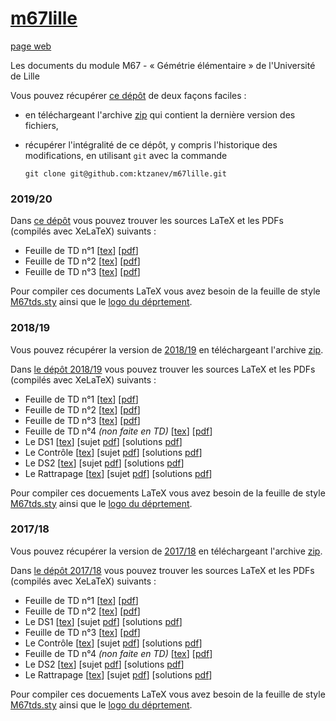 # [m67lille](https://github.com/ktzanev/m67lille)

[page web](https://ktzanev.github.io/m67lille/)

Les documents du module M67 - « Gémétrie élémentaire » de l'Université de Lille

Vous pouvez récupérer [ce dépôt](https://github.com/ktzanev/m67lille) de deux façons faciles :

- en téléchargeant l'archive [zip](https://github.com/ktzanev/m67lille/archive/master.zip) qui contient la dernière version des fichiers,
- récupérer l'intégralité de ce dépôt, y compris l'historique des modifications, en utilisant `git` avec la commande

  ~~~~~~~
  git clone git@github.com:ktzanev/m67lille.git
  ~~~~~~~

### 2019/20

Dans [ce dépôt](https://github.com/ktzanev/m67lille) vous pouvez trouver les sources LaTeX et les PDFs (compilés avec XeLaTeX) suivants :

- Feuille de TD n°1 [[tex](https://ktzanev.github.io/m67lille/TDs/M67_2019-20_TD1.tex)] [[pdf](https://ktzanev.github.io/m67lille/TDs/M67_2019-20_TD1.pdf)]
- Feuille de TD n°2 [[tex](https://ktzanev.github.io/m67lille/TDs/M67_2019-20_TD2.tex)] [[pdf](https://ktzanev.github.io/m67lille/TDs/M67_2019-20_TD2.pdf)]
- Feuille de TD n°3 [[tex](https://ktzanev.github.io/m67lille/TDs/M67_2019-20_TD3.tex)] [[pdf](https://ktzanev.github.io/m67lille/TDs/M67_2019-20_TD3.pdf)]

Pour compiler ces documents LaTeX vous avez besoin de la feuille de style [M67tds.sty](https://ktzanev.github.io/m67lille/TDs/M67tds.sty) ainsi que le [logo du déprtement](https://ktzanev.github.io/m67lille/TDs/ul-fst-math_noir.pdf).

### 2018/19

Vous pouvez récupérer la version de [2018/19](https://github.com/ktzanev/m67lille/tree/v2019) en téléchargeant l'archive [zip](https://github.com/ktzanev/m67lille/archive/v2019.zip).

Dans [le dépôt 2018/19](https://github.com/ktzanev/m67lille/tree/v2019) vous pouvez trouver les sources LaTeX et les PDFs (compilés avec XeLaTeX) suivants :
- Feuille de TD n°1 [[tex](https://ktzanev.github.io/m67lille/TDs/M67_2018-19_TD1.tex)] [[pdf](https://rawcdn.githack.com/ktzanev/m67lille/v2019/TDs/M67_2018-19_TD1.pdf)]
- Feuille de TD n°2 [[tex](https://rawcdn.githack.com/ktzanev/m67lille/v2019/TDs/M67_2018-19_TD2.tex)] [[pdf](https://rawcdn.githack.com/ktzanev/m67lille/v2019/TDs/M67_2018-19_TD2.pdf)]
- Feuille de TD n°3 [[tex](https://rawcdn.githack.com/ktzanev/m67lille/v2019/TDs/M67_2018-19_TD3.tex)] [[pdf](https://rawcdn.githack.com/ktzanev/m67lille/v2019/TDs/M67_2018-19_TD3.pdf)]
- Feuille de TD n°4 _(non faite en TD)_ [[tex](https://rawcdn.githack.com/ktzanev/m67lille/v2019/TDs/M67_2018-19_TD4.tex)] [[pdf](https://rawcdn.githack.com/ktzanev/m67lille/v2019/TDs/M67_2018-19_TD4.pdf)]
- Le DS1 [[tex](https://rawcdn.githack.com/ktzanev/m67lille/v2019/DS/M67_2018-19_DS1.tex)] [sujet [pdf](https://rawcdn.githack.com/ktzanev/m67lille/v2019/DS/M67_2018-19_DS1_sujet.pdf)] [solutions [pdf](https://rawcdn.githack.com/ktzanev/m67lille/v2019/DS/M67_2018-19_DS1_solutions.pdf)]
- Le Contrôle [[tex](https://rawcdn.githack.com/ktzanev/m67lille/v2019/DS/M67_2018-19_CC.tex)] [sujet [pdf](https://rawcdn.githack.com/ktzanev/m67lille/v2019/DS/M67_2018-19_CC_sujet.pdf)] [solutions [pdf](https://rawcdn.githack.com/ktzanev/m67lille/v2019/DS/M67_2018-19_CC_solutions.pdf)]
- Le DS2 [[tex](https://rawcdn.githack.com/ktzanev/m67lille/v2019/DS/M67_2018-19_DS2.tex)] [sujet [pdf](https://rawcdn.githack.com/ktzanev/m67lille/v2019/DS/M67_2018-19_DS2_sujet.pdf)] [solutions [pdf](https://rawcdn.githack.com/ktzanev/m67lille/v2019/DS/M67_2018-19_DS2_solutions.pdf)]
- Le Rattrapage [[tex](https://rawcdn.githack.com/ktzanev/m67lille/v2019/DS/M67_2018-19_Rattrapage.tex)] [sujet [pdf](https://rawcdn.githack.com/ktzanev/m67lille/v2019/DS/M67_2018-19_Rattrapage_sujet.pdf)] [solutions [pdf](https://rawcdn.githack.com/ktzanev/m67lille/v2019/DS/M67_2018-19_Rattrapage_solutions.pdf)]


Pour compiler ces docuements LaTeX vous avez besoin de la feuille de style [M67tds.sty](https://rawcdn.githack.com/ktzanev/m67lille/v2019/TDs/M67tds.sty) ainsi que le [logo du déprtement](https://rawcdn.githack.com/ktzanev/m67lille/v2019/TDs/ul-fst-math_noir.pdf).


### 2017/18

Vous pouvez récupérer la version de [2017/18](https://github.com/ktzanev/m67lille/tree/v2018) en téléchargeant l'archive [zip](https://github.com/ktzanev/m67lille/archive/v2018.zip).

Dans [le dépôt 2017/18](https://github.com/ktzanev/m67lille/tree/v2018) vous pouvez trouver les sources LaTeX et les PDFs (compilés avec XeLaTeX) suivants :

- Feuille de TD n°1 [[tex](https://ktzanev.github.io/m67lille/TDs/M67_2017-18_TD1.tex)] [[pdf](https://rawcdn.githack.com/ktzanev/m67lille/v2018/TDs/M67_2017-18_TD1.pdf)]
- Feuille de TD n°2 [[tex](https://rawcdn.githack.com/ktzanev/m67lille/v2018/TDs/M67_2017-18_TD2.tex)] [[pdf](https://rawcdn.githack.com/ktzanev/m67lille/v2018/TDs/M67_2017-18_TD2.pdf)]
- Le DS1 [[tex](https://rawcdn.githack.com/ktzanev/m67lille/v2018/DS/M67_2017-18_DS1.tex)] [sujet [pdf](https://rawcdn.githack.com/ktzanev/m67lille/v2018/DS/M67_2017-18_DS1_sujet.pdf)] [solutions [pdf](https://rawcdn.githack.com/ktzanev/m67lille/v2018/DS/M67_2017-18_DS1_solutions.pdf)]
- Feuille de TD n°3 [[tex](https://rawcdn.githack.com/ktzanev/m67lille/v2018/TDs/M67_2017-18_TD3.tex)] [[pdf](https://rawcdn.githack.com/ktzanev/m67lille/v2018/TDs/M67_2017-18_TD3.pdf)]
- Le Contrôle [[tex](https://rawcdn.githack.com/ktzanev/m67lille/v2018/DS/M67_2017-18_CC.tex)] [sujet [pdf](https://rawcdn.githack.com/ktzanev/m67lille/v2018/DS/M67_2017-18_CC_sujet.pdf)] [solutions [pdf](https://rawcdn.githack.com/ktzanev/m67lille/v2018/DS/M67_2017-18_CC_solutions.pdf)]
- Feuille de TD n°4 _(non faite en TD)_ [[tex](https://rawcdn.githack.com/ktzanev/m67lille/v2018/TDs/M67_2017-18_TD4.tex)] [[pdf](https://rawcdn.githack.com/ktzanev/m67lille/v2018/TDs/M67_2017-18_TD4.pdf)]
- Le DS2 [[tex](https://rawcdn.githack.com/ktzanev/m67lille/v2018/DS/M67_2017-18_DS2.tex)] [sujet [pdf](https://rawcdn.githack.com/ktzanev/m67lille/v2018/DS/M67_2017-18_DS2_sujet.pdf)] [solutions [pdf](https://rawcdn.githack.com/ktzanev/m67lille/v2018/DS/M67_2017-18_DS2_solutions.pdf)]
- Le Rattrapage [[tex](https://rawcdn.githack.com/ktzanev/m67lille/v2018/DS/M67_2017-18_Rattrapage.tex)] [sujet [pdf](https://rawcdn.githack.com/ktzanev/m67lille/v2018/DS/M67_2017-18_Rattrapage_sujet.pdf)] [solutions [pdf](https://rawcdn.githack.com/ktzanev/m67lille/v2018/DS/M67_2017-18_Rattrapage_solutions.pdf)]

Pour compiler ces docuements LaTeX vous avez besoin de la feuille de style [M67tds.sty](https://rawcdn.githack.com/ktzanev/m67lille/v2018/TDs/M67tds.sty) ainsi que le [logo du déprtement](https://rawcdn.githack.com/ktzanev/m67lille/v2018/TDs/ul-fst-math_noir.pdf).

